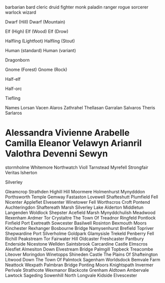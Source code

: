barbarian
bard
cleric
druid
fighter
monk
paladin
ranger
rogue
sorcerer
warlock
wizard

Dwarf (Hill)
Dwarf (Mountain)

Elf (High)
Elf (Wood)
Elf (Drow)

Halfling (Lightfoot)
Halfling (Stout)

Human (standard)
Human (variant)

Dragonborn

Gnome (Forest)
Gnome (Rock)

Half-elf

Half-orc

Tiefling


Names
Lorsan
Vacen
Alaros
Zathrahel
Thellasan
Garralan
Salvaros
Theris
Sarlaros 

Alessandra
Vivienne
Arabelle
Camilla
Eleanor
Velawyn
Arianril
Valothra
Devenni
Sewyn 
======

stormholme
Whitemore
Northwatch
Violl
Tarnstead
Myrefell
Strongfair
Veritas
Isherton

Silverley 

 Gleamcrop
  Strathden
  Highill Hill
  Moormere
  Holmenhurst
  Mynydddon
  Porthsworth Temple
  Gemway
  Fastaston
  Lovewell
  Shafteshutt
  Plumfield Fell
  Nicenter
  Appleflet
  Elvesenter
  Winetower Fell
  Worthscros Croft
  Pontend
  Auchteringdon
  Shaftereath Marsh
  Silverley Lake
  Alderton
  Middletun
  Langenden
  Woldlock
  Shepster
  Acefield Marsh
  Mynyddchulish
  Meadwood
  Rexenham
  Ardmer Tor
  Crystaltre
  The Town Of Treadnor
  Ringfeld
  Pontlock
  Finfield
  Port Exetreath
  Sowcester
  Basilwell
  Rosinton
  Bexmouth Moors
  Kinchester
  Rexhanger
  Bosbourne Bridge
  Namysenhurst
  Brefield
  Topriver
  Shepwardine
  Port Silverholme
  Goldpark
  Glamysisle
  Trekeld
  Penberry Fell
  Richill
  Peakstream Tor
  Fairwater Hill
  Oldcaster
  Freshcaster
  Pantbury
  Enderside
  Nicestone
  Wellden
  Saintsbrook
  Carcardine Castle
  Elmscros
  Alesflet
  Almesiton Down
  Elvestream Bridge
  Palmgill
  Topbeck
  Treacombe
  Liteover
  Moringdon
  Winetopps
  Shineden Castle
  The Plains Of Shafteington
  Litwood Down
  The Town Of Palmtock
  Sagenham
  Worldsdock
  Bemvale Farm
  Neattock
  Wexpath
  Palmbran Bridge
  Ponting Moors
  Knightspath
  Invermer
  Perlvale
  Strathcote
  Wexmanor
  Blackcote
  Grenham
  Aldtown
  Ambervale
  Lawtock
  Sageding
  Sowenhill
  North Longvale
  Kidside
  Elvescester
